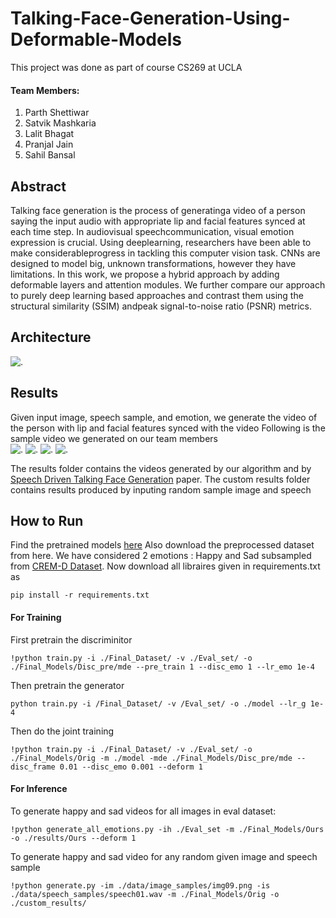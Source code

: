 # Talking-Face-Generation-Using-Deformable-Models
This project was done as part of course CS269 at UCLA
#### Team Members:
1) Parth Shettiwar
2) Satvik Mashkaria
3) Lalit Bhagat
4) Pranjal Jain
5) Sahil Bansal

## Abstract
Talking face generation is the process of generatinga video of a person saying the input audio with appropriate lip and 
facial features synced at each time step. In audiovisual speechcommunication, visual emotion expression is crucial. 
Using deeplearning, researchers have been able to make considerableprogress in tackling this computer vision task. 
CNNs are designed to model big, unknown transformations, however they have limitations. In this work, we propose a hybrid approach by 
adding deformable layers and attention modules. We further compare our approach to purely deep learning based approaches and contrast them 
using the structural similarity (SSIM) andpeak signal-to-noise ratio (PSNR) metrics. 

## Architecture
![.](https://github.com/parth-shettiwar/Talking-Face-Generation-Using-Deformable-Models/tree/main/Diagram%20and%20Results/diagram.png)

## Results
Given input image, speech sample, and emotion, we generate the video of the person with lip and facial features synced with the video
Following is the sample video we generated on our team members  
![.](https://github.com/parth-shettiwar/Talking-Face-Generation-Using-Deformable-Models/tree/main/Diagram%20and%20Results/1HAP_generated.mp4_.gif)
![.](https://github.com/parth-shettiwar/Talking-Face-Generation-Using-Deformable-Models/tree/main/Diagram%20and%20Results/2HAP_generated.mp4_.gif)
![.](https://github.com/parth-shettiwar/Talking-Face-Generation-Using-Deformable-Models/tree/main/Diagram%20and%20Results/HAP_generated.mp4_.gif)
![.](https://github.com/parth-shettiwar/Talking-Face-Generation-Using-Deformable-Models/tree/main/Diagram%20and%20Results/3HAP_generated.mp4_.gif)

The results folder contains the videos generated by our algorithm and by [Speech Driven Talking Face Generation](https://arxiv.org/pdf/2008.03592.pdf) paper. The custom results folder contains results produced by inputing random sample image and speech

## How to Run
Find the pretrained models [here](https://drive.google.com/drive/folders/1wjqLrdf82E-qv6CXcwk9fC_dVnEP6PLN?usp=sharing)
Also download the preprocessed dataset from here. We have considered 2 emotions : Happy and Sad subsampled from [CREM-D Dataset](https://github.com/CheyneyComputerScience/CREMA-D). 
Now download all libraires given in requirements.txt as 
```
pip install -r requirements.txt

```
#### For Training
First pretrain the discriminitor

```
!python train.py -i ./Final_Dataset/ -v ./Eval_set/ -o ./Final_Models/Disc_pre/mde --pre_train 1 --disc_emo 1 --lr_emo 1e-4
```
Then pretrain the generator 
```
python train.py -i /Final_Dataset/ -v /Eval_set/ -o ./model --lr_g 1e-4
```
Then do the joint training
```
!python train.py -i ./Final_Dataset/ -v ./Eval_set/ -o ./Final_Models/Orig -m ./model -mde ./Final_Models/Disc_pre/mde --disc_frame 0.01 --disc_emo 0.001 --deform 1

```

#### For Inference
To generate happy and sad videos for all images in eval dataset:
```
!python generate_all_emotions.py -ih ./Eval_set -m ./Final_Models/Ours -o ./results/Ours --deform 1
```
To generate happy and sad video for any random given image and speech sample
```
!python generate.py -im ./data/image_samples/img09.png -is ./data/speech_samples/speech01.wav -m ./Final_Models/Orig -o ./custom_results/
```




